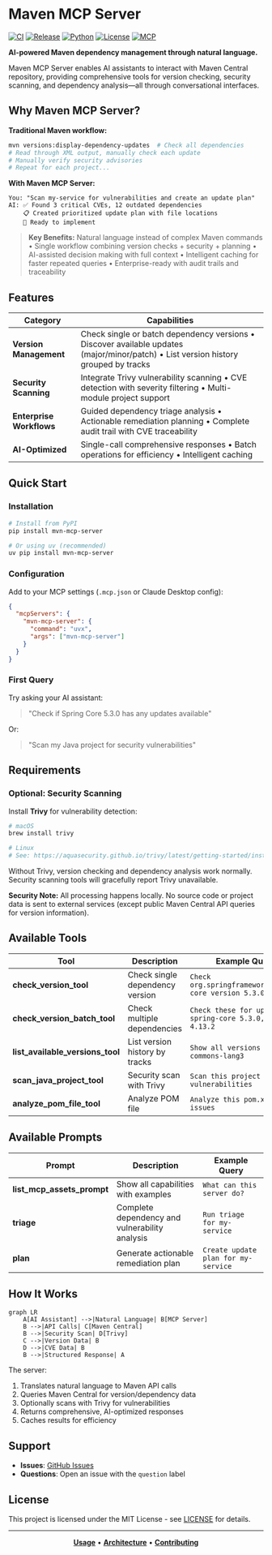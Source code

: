 # Maven MCP Server

[![CI](https://github.com/danielscholl/mvn-mcp-server/actions/workflows/ci.yml/badge.svg)](https://github.com/danielscholl/mvn-mcp-server/actions/workflows/ci.yml)
[![Release](https://img.shields.io/github/v/release/danielscholl/mvn-mcp-server)](https://github.com/danielscholl/mvn-mcp-server/releases)
[![Python](https://img.shields.io/badge/python-3.12%20|%203.13-blue)](https://www.python.org/downloads/)
[![License](https://img.shields.io/badge/License-MIT-blue.svg)](https://opensource.org/licenses/MIT)
[![MCP](https://img.shields.io/badge/MCP-Model%20Context%20Protocol-green)](https://modelcontextprotocol.io)

**AI-powered Maven dependency management through natural language.**

Maven MCP Server enables AI assistants to interact with Maven Central repository, providing comprehensive tools for version checking, security scanning, and dependency analysis—all through conversational interfaces.

## Why Maven MCP Server?

**Traditional Maven workflow:**
```bash
mvn versions:display-dependency-updates  # Check all dependencies
# Read through XML output, manually check each update
# Manually verify security advisories
# Repeat for each project...
```

**With Maven MCP Server:**
```
You: "Scan my-service for vulnerabilities and create an update plan"
AI: ✅ Found 3 critical CVEs, 12 outdated dependencies
    📋 Created prioritized update plan with file locations
    🎯 Ready to implement
```

> **Key Benefits:**
> Natural language instead of complex Maven commands • Single workflow combining version checks + security + planning • AI-assisted decision making with full context • Intelligent caching for faster repeated queries • Enterprise-ready with audit trails and traceability

## Features

| Category | Capabilities |
|----------|-------------|
| **Version Management** | Check single or batch dependency versions • Discover available updates (major/minor/patch) • List version history grouped by tracks |
| **Security Scanning** | Integrate Trivy vulnerability scanning • CVE detection with severity filtering • Multi-module project support |
| **Enterprise Workflows** | Guided dependency triage analysis • Actionable remediation planning • Complete audit trail with CVE traceability |
| **AI-Optimized** | Single-call comprehensive responses • Batch operations for efficiency • Intelligent caching |

## Quick Start

### Installation

```bash
# Install from PyPI
pip install mvn-mcp-server

# Or using uv (recommended)
uv pip install mvn-mcp-server
```

### Configuration

Add to your MCP settings (`.mcp.json` or Claude Desktop config):

```json
{
  "mcpServers": {
    "mvn-mcp-server": {
      "command": "uvx",
      "args": ["mvn-mcp-server"]
    }
  }
}
```

### First Query

Try asking your AI assistant:

> "Check if Spring Core 5.3.0 has any updates available"

Or:

> "Scan my Java project for security vulnerabilities"

## Requirements

### Optional: Security Scanning

Install **Trivy** for vulnerability detection:

```bash
# macOS
brew install trivy

# Linux
# See: https://aquasecurity.github.io/trivy/latest/getting-started/installation/
```

Without Trivy, version checking and dependency analysis work normally. Security scanning tools will gracefully report Trivy unavailable.

**Security Note:** All processing happens locally. No source code or project data is sent to external services (except public Maven Central API queries for version information).

## Available Tools

| Tool | Description | Example Query |
|------|-------------|---------------|
| **check_version_tool** | Check single dependency version | `Check org.springframework:spring-core version 5.3.0` |
| **check_version_batch_tool** | Check multiple dependencies | `Check these for updates: spring-core 5.3.0, junit 4.13.2` |
| **list_available_versions_tool** | List version history by tracks | `Show all versions of commons-lang3` |
| **scan_java_project_tool** | Security scan with Trivy | `Scan this project for vulnerabilities` |
| **analyze_pom_file_tool** | Analyze POM file | `Analyze this pom.xml for issues` |

## Available Prompts

| Prompt | Description | Example Query |
|--------|-------------|---------------|
| **list_mcp_assets_prompt** | Show all capabilities with examples | `What can this server do?` |
| **triage** | Complete dependency and vulnerability analysis | `Run triage for my-service` |
| **plan** | Generate actionable remediation plan | `Create update plan for my-service` |

## How It Works

```mermaid
graph LR
    A[AI Assistant] -->|Natural Language| B[MCP Server]
    B -->|API Calls| C[Maven Central]
    B -->|Security Scan| D[Trivy]
    C -->|Version Data| B
    D -->|CVE Data| B
    B -->|Structured Response| A
```

The server:
1. Translates natural language to Maven API calls
2. Queries Maven Central for version/dependency data
3. Optionally scans with Trivy for vulnerabilities
4. Returns comprehensive, AI-optimized responses
5. Caches results for efficiency

## Support

- **Issues**: [GitHub Issues](https://github.com/danielscholl/mvn-mcp-server/issues)
- **Questions**: Open an issue with the `question` label

## License

This project is licensed under the MIT License - see [LICENSE](LICENSE) for details.

---

<div align="center">

**[Usage](docs/project-usage.md)** • **[Architecture](docs/project-architect.md)** • **[Contributing](CONTRIBUTING.md)**

</div>
